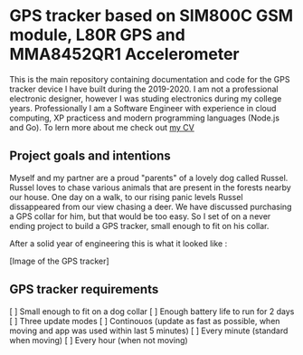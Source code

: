 # GPS tracker based on SIM800C GSM module, L80R GPS and MMA8452QR1 Accelerometer

This is the main repository containing documentation and code for the GPS tracker device I have built during the 2019-2020. I am not a professional electronic designer, however I was studing electronics during my college years. Professionally I am a Software Engineer with experience in cloud computing, XP practicess and modern programming languages (Node.js and Go). To lern more about me check out [my CV](https://rafaljachimczyk.github.io/markdown-cv/)

## Project goals and intentions

Myself and my partner are a proud "parents" of a lovely dog called Russel. Russel loves to chase various animals that are present in the forests nearby our house. One day on a walk, to our rising panic levels Russel dissappeared from our view chasing a deer. We have discussed purchasing a GPS collar for him, but that would be too easy. So I set of on a never ending project to build a GPS tracker, small enough to fit on his collar. 

After a solid year of engineering this is what it looked like : 

[Image of the GPS tracker]

## GPS tracker requirements

[ ] Small enough to fit on a dog collar
[ ] Enough battery life to run for 2 days
[ ] Three update modes
    [ ] Continouos (update as fast as possible, when moving and app was used within last 5 minutes)
    [ ] Every minute (standard when moving)
    [ ] Every hour (when not moving)

